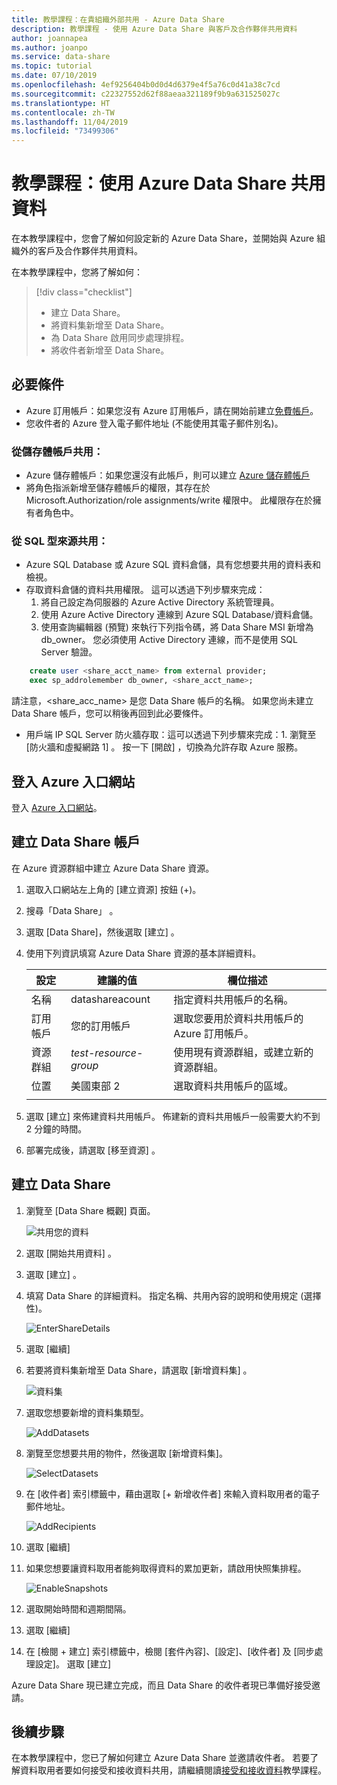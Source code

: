 ```yaml
---
title: 教學課程：在貴組織外部共用 - Azure Data Share
description: 教學課程 - 使用 Azure Data Share 與客戶及合作夥伴共用資料
author: joannapea
ms.author: joanpo
ms.service: data-share
ms.topic: tutorial
ms.date: 07/10/2019
ms.openlocfilehash: 4ef9256404b0d0d4d6379e4f5a76c0d41a38c7cd
ms.sourcegitcommit: c22327552d62f88aeaa321189f9b9a631525027c
ms.translationtype: HT
ms.contentlocale: zh-TW
ms.lasthandoff: 11/04/2019
ms.locfileid: "73499306"
---
```

# <a name="tutorial-share-data-using-azure-data-share"></a>教學課程：使用 Azure Data Share 共用資料  

在本教學課程中，您會了解如何設定新的 Azure Data Share，並開始與 Azure 組織外的客戶及合作夥伴共用資料。 

在本教學課程中，您將了解如何：

> [!div class="checklist"]
> * 建立 Data Share。
> * 將資料集新增至 Data Share。
> * 為 Data Share 啟用同步處理排程。 
> * 將收件者新增至 Data Share。 

## <a name="prerequisites"></a>必要條件

* Azure 訂用帳戶：如果您沒有 Azure 訂用帳戶，請在開始前建立[免費帳戶](https://azure.microsoft.com/free/)。
* 您收件者的 Azure 登入電子郵件地址 (不能使用其電子郵件別名)。

### <a name="share-from-a-storage-account"></a>從儲存體帳戶共用：

* Azure 儲存體帳戶：如果您還沒有此帳戶，則可以建立 [Azure 儲存體帳戶](https://docs.microsoft.com/azure/storage/common/storage-quickstart-create-account)
* 將角色指派新增至儲存體帳戶的權限，其存在於 Microsoft.Authorization/role assignments/write  權限中。 此權限存在於擁有者角色中。 

### <a name="share-from-a-sql-based-source"></a>從 SQL 型來源共用：

* Azure SQL Database 或 Azure SQL 資料倉儲，具有您想要共用的資料表和檢視。
* 存取資料倉儲的資料共用權限。 這可以透過下列步驟來完成： 
    1. 將自己設定為伺服器的 Azure Active Directory 系統管理員。
    1. 使用 Azure Active Directory 連線到 Azure SQL Database/資料倉儲。
    1. 使用查詢編輯器 (預覽) 來執行下列指令碼，將 Data Share MSI 新增為 db_owner。 您必須使用 Active Directory 連線，而不是使用 SQL Server 驗證。 
    
```sql
    create user <share_acct_name> from external provider;     
    exec sp_addrolemember db_owner, <share_acct_name>; 
```                   
請注意，<share_acc_name>  是您 Data Share 帳戶的名稱。 如果您尚未建立 Data Share 帳戶，您可以稍後再回到此必要條件。  

* 用戶端 IP SQL Server 防火牆存取：這可以透過下列步驟來完成：1. 瀏覽至 [防火牆和虛擬網路 1]  。 按一下 [開啟]  ，切換為允許存取 Azure 服務。 

## <a name="sign-in-to-the-azure-portal"></a>登入 Azure 入口網站

登入 [Azure 入口網站](https://portal.azure.com/)。

## <a name="create-a-data-share-account"></a>建立 Data Share 帳戶

在 Azure 資源群組中建立 Azure Data Share 資源。

1. 選取入口網站左上角的 [建立資源]  按鈕 (+)。

1. 搜尋「Data Share」  。

1. 選取 [Data Share]，然後選取 [建立]  。

1. 使用下列資訊填寫 Azure Data Share 資源的基本詳細資料。 

     **設定** | **建議的值** | **欄位描述**
    |---|---|---|
    | 名稱 | datashareacount  | 指定資料共用帳戶的名稱。 |
    | 訂用帳戶 | 您的訂用帳戶 | 選取您要用於資料共用帳戶的 Azure 訂用帳戶。|
    | 資源群組 | *test-resource-group* | 使用現有資源群組，或建立新的資源群組。 |
    | 位置 | 美國東部 2  | 選取資料共用帳戶的區域。
    | | |

1. 選取 [建立]  來佈建資料共用帳戶。 佈建新的資料共用帳戶一般需要大約不到 2 分鐘的時間。 

1. 部署完成後，請選取 [移至資源]  。

## <a name="create-a-data-share"></a>建立 Data Share

1. 瀏覽至 [Data Share 概觀] 頁面。

    ![共用您的資料](./media/share-receive-data.png "共用您的資料") 

1. 選取 [開始共用資料]  。

1. 選取 [建立]  。   

1. 填寫 Data Share 的詳細資料。 指定名稱、共用內容的說明和使用規定 (選擇性)。 

    ![EnterShareDetails](./media/enter-share-details.png "輸入共用詳細資料") 

1. 選取 [繼續] 

1. 若要將資料集新增至 Data Share，請選取 [新增資料集]  。 

    ![資料集](./media/datasets.png "資料集")

1. 選取您想要新增的資料集類型。 

    ![AddDatasets](./media/add-datasets.png "新增資料集")    

1. 瀏覽至您想要共用的物件，然後選取 [新增資料集]。 

    ![SelectDatasets](./media/select-datasets.png "選取資料集")    

1. 在 [收件者] 索引標籤中，藉由選取 [+ 新增收件者] 來輸入資料取用者的電子郵件地址。 

    ![AddRecipients](./media/add-recipient.png "新增收件者") 

1. 選取 [繼續] 

1. 如果您想要讓資料取用者能夠取得資料的累加更新，請啟用快照集排程。 

    ![EnableSnapshots](./media/enable-snapshots.png "啟用快照集") 

1. 選取開始時間和週期間隔。 

1. 選取 [繼續] 

1. 在 [檢閱 + 建立] 索引標籤中，檢閱 [套件內容]、[設定]、[收件者] 及 [同步處理設定]。 選取 [建立] 

Azure Data Share 現已建立完成，而且 Data Share 的收件者現已準備好接受邀請。 

## <a name="next-steps"></a>後續步驟

在本教學課程中，您已了解如何建立 Azure Data Share 並邀請收件者。 若要了解資料取用者要如何接受和接收資料共用，請繼續閱讀[接受和接收資料](subscribe-to-data-share.md)教學課程。 
